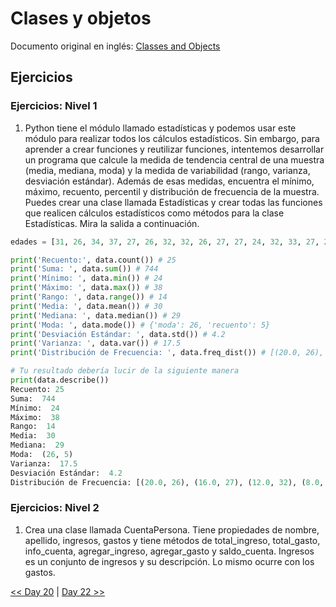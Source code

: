 # Clases y objetos

Documento original en inglés: [Classes and Objects](https://github.com/Asabeneh/30-Days-Of-Python/blob/master/21_Day_Classes_and_objects/21_classes_and_objects.md)

## Ejercicios

### Ejercicios: Nivel 1

1. Python tiene el módulo llamado estadísticas y podemos usar este módulo para realizar todos los cálculos estadísticos. Sin embargo, para aprender a crear funciones y reutilizar funciones, intentemos desarrollar un programa que calcule la medida de tendencia central de una muestra (media, mediana, moda) y la medida de variabilidad (rango, varianza, desviación estándar). Además de esas medidas, encuentra el mínimo, máximo, recuento, percentil y distribución de frecuencia de la muestra. Puedes crear una clase llamada Estadísticas y crear todas las funciones que realicen cálculos estadísticos como métodos para la clase Estadísticas. Mira la salida a continuación.

```python
edades = [31, 26, 34, 37, 27, 26, 32, 32, 26, 27, 27, 24, 32, 33, 27, 25, 26, 38, 37, 31, 34, 24, 33, 29, 26]

print('Recuento:', data.count()) # 25
print('Suma: ', data.sum()) # 744
print('Mínimo: ', data.min()) # 24
print('Máximo: ', data.max()) # 38
print('Rango: ', data.range()) # 14
print('Media: ', data.mean()) # 30
print('Mediana: ', data.median()) # 29
print('Moda: ', data.mode()) # {'moda': 26, 'recuento': 5}
print('Desviación Estándar: ', data.std()) # 4.2
print('Varianza: ', data.var()) # 17.5
print('Distribución de Frecuencia: ', data.freq_dist()) # [(20.0, 26), (16.0, 27), (12.0, 32), (8.0, 37), (8.0, 34), (8.0, 33), (8.0, 31), (8.0, 24), (4.0, 38), (4.0, 29), (4.0, 25)]
``` 

```python
# Tu resultado debería lucir de la siguiente manera
print(data.describe())
Recuento: 25
Suma:  744
Mínimo:  24
Máximo:  38
Rango:  14
Media:  30
Mediana:  29
Moda:  (26, 5)
Varianza:  17.5
Desviación Estándar:  4.2
Distribución de Frecuencia: [(20.0, 26), (16.0, 27), (12.0, 32), (8.0, 37), (8.0, 34), (8.0, 33), (8.0, 31), (8.0, 24), (4.0, 38), (4.0, 29), (4.0, 25)]
```

### Ejercicios: Nivel 2

1. Crea una clase llamada CuentaPersona. Tiene propiedades de nombre, apellido, ingresos, gastos y tiene métodos de total_ingreso, total_gasto, info_cuenta, agregar_ingreso, agregar_gasto y saldo_cuenta. Ingresos es un conjunto de ingresos y su descripción. Lo mismo ocurre con los gastos.

[<< Day 20](../20_Gestor_de_paquetes_de_Python/README.md) | [Day 22 >>](../22_Web_scraping/README.md)
